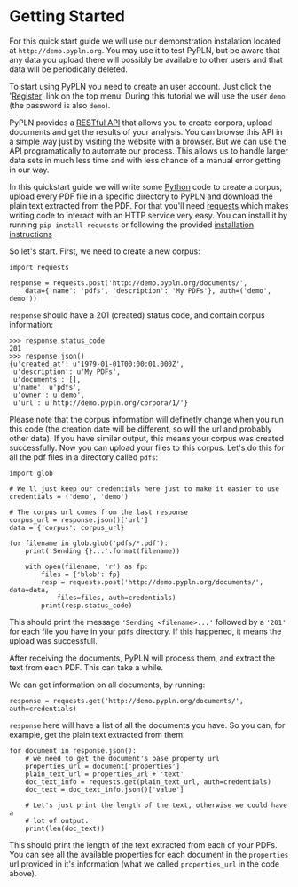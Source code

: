 Getting Started
===============


For this quick start guide we will use our demonstration instalation located at
`http://demo.pypln.org`. You may use it to test PyPLN, but be aware that any data
you upload there will possibly be available to other users and that data will
be periodically deleted.


To start using PyPLN you need to create an user account. Just click the
'[Register](http://demo.pypln.org/accounts/register/)' link on the top menu.
During this tutorial we will use the user `demo` (the password is also `demo`).


PyPLN provides a [RESTful API](https://en.wikipedia.org/wiki/Representational_state_transfer)
that allows you to create corpora, upload documents and get the results of your
analysis. You can browse this API in a simple way just by visiting the website
with a browser. But we can use the API programatically to automate our
process. This allows us to handle larger data sets in much less time and with
less chance of a manual error getting in our way.


In this quickstart guide we will write some [Python](http://www.python.org)
code to create a corpus, upload every PDF file in a specific directory to PyPLN
and download the plain text extracted from the PDF. For that you'll need
[requests](http://docs.python-requests.org/en/latest/) which makes writing code
to interact with an HTTP service very easy. You can install it by running `pip
install requests` or following the provided [installation instructions](http://docs.python-requests.org/en/latest/user/install/#install)


So let's start. First, we need to create a new corpus:

    import requests

    response = requests.post('http://demo.pypln.org/documents/',
        data={'name': 'pdfs', 'description': 'My PDFs'}, auth=('demo', demo'))


`response` should have a 201 (created) status code, and contain corpus
information:

    >>> response.status_code
    201
    >>> response.json()
    {u'created_at': u'1979-01-01T00:00:01.000Z',
     u'description': u'My PDFs',
     u'documents': [],
     u'name': u'pdfs',
     u'owner': u'demo',
     u'url': u'http://demo.pypln.org/corpora/1/'}

Please note that the corpus information will definetly change when you run
this code (the creation date will be different, so will the url and probably
other data). If you have similar output, this means your corpus was created
successfully. Now you can upload your files to this corpus. Let's do this for
all the pdf files in a directory called `pdfs`:

    import glob

    # We'll just keep our credentials here just to make it easier to use
    credentials = ('demo', 'demo')

    # The corpus url comes from the last response
    corpus_url = response.json()['url']
    data = {'corpus': corpus_url}

    for filename in glob.glob('pdfs/*.pdf'):
        print('Sending {}...'.format(filename))

        with open(filename, 'r') as fp:
            files = {'blob': fp}
            resp = requests.post('http://demo.pypln.org/documents/', data=data,
                files=files, auth=credentials)
            print(resp.status_code)

This should print the message `'Sending <filename>...'` followed by a `'201'` for
each file you have in your `pdfs` directory. If this happened, it means the
upload was successfull.

After receiving the documents, PyPLN will process them, and extract the text
from each PDF. This can take a while.

We can get information on all documents, by running:

    response = requests.get('http://demo.pypln.org/documents/', auth=credentials)

`response` here will have a list of all the documents you have. So you can, for
example, get the plain text extracted from them:

    for document in response.json():
        # we need to get the document's base property url
        properties_url = document['properties']
        plain_text_url = properties_url + 'text'
        doc_text_info = requests.get(plain_text_url, auth=credentials)
        doc_text = doc_text_info.json()['value']

        # Let's just print the length of the text, otherwise we could have a
        # lot of output.
        print(len(doc_text))

This should print the length of the text extracted from each of your PDFs. You
can see all the available properties for each document in the `properties` url
provided in it's information (what we called `properties_url` in the code
above).
